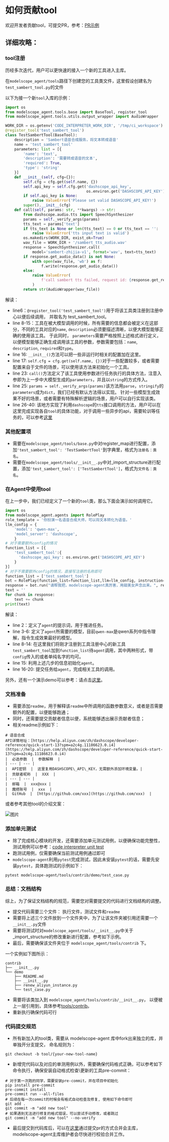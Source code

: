 # 如何贡献tool

欢迎开发者贡献tool，可提交PR，参考：[PR示例](https://github.com/modelscope/modelscope-agent/pull/283/commits)

## 详细攻略：

### tool注册

历经多次迭代，用户可以更快速的接入一个新的工具进入主库。

在`modelscope_agent/tools`路径下创建您的工具类文件，这里假设创建名为`test_sambert_tool.py`的文件

以下为接一个新`tool`入库的示例：
```python
import os
from modelscope_agent.tools.base import BaseTool, register_tool
from modelscope_agent.tools.utils.output_wrapper import AudioWrapper

WORK_DIR = os.getenv('CODE_INTERPRETER_WORK_DIR', '/tmp/ci_workspace')
@register_tool('test_sambert_tool')
class TestSambertTool(BaseTool):
    description = 'Sambert语音合成服务，将文本转成语音'
    name = 'test_sambert_tool'
    parameters: list = [{
        'name': 'text',
        'description': '需要转成语音的文本',
        'required': True,
        'type': 'string'
    }]
    def __init__(self, cfg={}):
        self.cfg = cfg.get(self.name, {})
        self.api_key = self.cfg.get('dashscope_api_key',
                                    os.environ.get('DASHSCOPE_API_KEY'))
        if self.api_key is None:
            raise ValueError('Please set valid DASHSCOPE_API_KEY!')
        super().__init__(cfg)
    def call(self, params: str, **kwargs) -> str:
        from dashscope.audio.tts import SpeechSynthesizer
        params = self._verify_args(params)
        tts_text = params['text']
        if tts_text is None or len(tts_text) == 0 or tts_text == '':
            raise ValueError('tts input text is valid')
        os.makedirs(WORK_DIR, exist_ok=True)
        wav_file = WORK_DIR + '/sambert_tts_audio.wav'
        response = SpeechSynthesizer.call(
            model='sambert-zhijia-v1', format='wav', text=tts_text)
        if response.get_audio_data() is not None:
            with open(wav_file, 'wb') as f:
                f.write(response.get_audio_data())
        else:
            raise ValueError(
                f'call sambert tts failed, request id: {response.get_response().request_id}'
            )
        return str(AudioWrapper(wav_file))
```

解读：

- line6：`@register_tool('test_sambert_tool')`用于将该工具类注册到注册中心以便后续调用， 并取名为 test_sambert_tool。
- line 8-15：工具在被大模型调用的时候，所有需要的信息都会被定义在这部分，不同的工具对应的`name`, `description`必须要描述清晰，以便大模型能够正确的使用该工具。 于此同时， `parameters`需要严格按照上述格式进行定义，以便模型能够正确生成调用该工具的参数，参数需要包括：`name`, `description`, `required`和`type`。
- line 16: `__init__()`方法可以把一些非运行时相关的配置加在这里。
- line 17:  `self.cfg = cfg.get(self.name, {})`对于一些配置较多，或者需要配置来自于文件的场景，可以使用该方法来初始化一个工具。
- line 23: `call()`方法定义了该工具使用参数进行任务执行的具体方法，注意入参即为上一步中大模型生成的`parameters`，并且以`string`的方式传入。
- line 25:  `params = self._verify_args(params)`该方法用`parse`，`stringify`的 `parameters`成为`dict`，我们已经有默认方法得以实现。 针对一些模型生成效果不好的场景，或者需要有特殊解析逻辑的场景，用户可以自行实现该类。
- line 26-40: 该地方实现了利用`dashscope`的`tts`接口调用的方法，用户可以在这里完成实现各自`tool`的具体功能，对于调用一些异步的api，需要轮训等任务的，可以参考[这里](https://github.com/modelscope/modelscope-agent/blob/master/modelscope_agent/tools/dashscope_tools/style_repaint.py)

### 其他配置项
- 需要在`modelscope_agent/tools/base.py`中对register_map进行配置，添加`'test_sambert_tool': 'TestSambertTool'`到字典里，格式为`注册名：类名`。
- 需要在`modelscope_agent/tools/__init__.py`中对_import_structure进行配置，添加`'test_sambert_tool': ['TestSambertTool']`，格式为`文件名：类名`。

### 在Agent中使用tool
在上一步中，我们已经定义了一个新的`tool`类，那么下面会演示如何调用它。
```python
import os
from modelscope_agent.agents import RolePlay
role_template = '你扮演一名语音合成大师，可以将文本转化为语音。'
llm_config = {
    'model': 'qwen-max',
    'model_server': 'dashscope',
    }
# 对于需要额外config的情况
function_list = [{
    'test_sambert_tool':{
      'dashscope_api_key': os.environ.get('DASHSCOPE_API_KEY')
    }
}]
# 对于不需要额外config的情况，直接写注册的名称即可
function_list = ['test_sambert_tool']
bot = RolePlay(function_list=function_list,llm=llm_config, instruction=role_template)
response = bot.run("请帮我把，modelscope-agent真厉害，用甜美女声念出来。", remote=False, print_info=True)
text = ''
for chunk in response:
    text += chunk
print(text)
```

解读：

- line 2：定义了`agent`的提示词，用于推进任务。
- line 3-6: 定义了`agent`所需要的模型，目前`qwen-max`是qwen系列中指令理解，指令生成效果最好的模型。
- line 8-14: 在这里我们将刚才注册到工具注册中心的新工具`test_sambert_tool`加到`function_list`待`agent`调用，其中两种形式，带`config`传入的或者单纯名字的均可。
- line 15: 利用上述几步的信息初始化`agent`。
- line 16-20: 提交任务给`agent`，完成相关工具的调用。

另外，还有一个演示demo可以参考：请点击[这里](https://github.com/modelscope/modelscope-agent/blob/master/demo/demo_register_new_tool.ipynb)。

### 文档准备

- 需要添加`readme`，用于解释该`readme`中所调用的函数参数意义，或者是否需要额外的配置，以便能够跑通；
- 同时，还需要提交贡献者信息以便，系统能够透出展示贡献者信息；
- 相关readme示例如下：
```
# 语音合成
API详情地址：[https://help.aliyun.com/zh/dashscope/developer-reference/quick-start-13?spm=a2c4g.11186623.0.i4](https://help.aliyun.com/zh/dashscope/developer-reference/quick-start-13?spm=a2c4g.11186623.0.i4)
|  必选参数  |  参数解释  |
| --- | --- |
|  API密钥  |  这里复用DASHSCOPE\_API\_KEY，无需额外添加环境变量。|
|  贡献者昵称  |  XXX  |
| --- | --- |
|  邮箱  |  xxx@xxx |
|  魔搭账号  |  xxx  |
|  GitHub  |  [https://github.com/xxx](https://github.com/xxx)  |
```

或者参考其他tool的介绍文案：

![图片](../resource/tool-readme.png)

### 添加单元测试
- 除了完成核心模块的开发，还需要添加单元测试用例，以便确保功能完整性，测试用例可以参考：[code interpreter unit test](../../tests/tools/test_code_interpreter.py)
- 跑测试用例，仅需要确保当前测试用例通过即可
- `modelscope-agent`利用`pytest`完成测试，因此未安装`pytest`的话，需要先安装`pytest`，具体跑测试的示例如下：

```shell
pytest modelscope-agent/tools/contrib/demo/test_case.py
```

### 总结：文档结构
综上，为了保证文档结构的规范，需要您对需要提交的代码进行文档结构的调整。

- 提交代码需要三个文件： 执行文件，测试文件和`readme`
- 需要将上述三个文件放到一个文件夹中，为了让该文件夹被引用还需要一个`__init__.py`文件
- 需要将测试时对`modelscope_agent/tools/__init__.py`中关于_import_structure的修改重新进行配置，参考如下示例。
- 最后，需要确保该文件夹位于 `modelscope_agent/tools/contrib` 下。

一个实例如下图所示：

```
contrib
├── __init__.py
└── demo
    ├── README.md
    ├── __init__.py
    ├── renew_aliyun_instance.py
    └── test_case.py
```
- 需要将该类加入到 `modelscope_agent/tools/contrib/__init__.py`， 以便被上一层引用到，具体参考[tools/contrib](../../modelscope_agent/tools/contrib/demo)。
- 重新执行确保代码可行

### 代码提交规范

- 所有新加入的tool类，需要从 modelscope-agent 库中fork出来独立的库，并单独开分支提交， 命名规则为：
```shell
git checkout -b tool/{your-new-tool-name}
```
- 新增完代码以及对应的单测用例以外，需要确保代码格式正确，可以参考如下命令执行，确保安装自动格式检查\更新的工具pre-commit：

```shell
# 对于第一次跑的同学，需要安装pre-commit，并在项目中初始化
pip install pre-commit
pre-commit install
pre-commit run --all-files
# 后续在每一次commit的时候会有格式自动检查及修复, 使用如下命令即可
git add .
git commit -m "add new tool"
# 如果遇到无法进行修复的格式错误，可以尝试手动修改，或者跳过
git commit -m "add new tool" --no-verify
```

- 最后提交到代码库后，可以在[这里](https://github.com/modelscope/modelscope-agent/compare)通过提交pr的方式合并会主库，modelscope-agent主库维护者会尽快进行校验合并工作。
